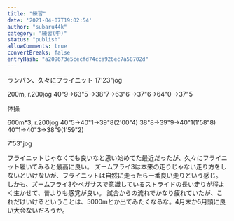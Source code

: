 ```yaml
---
title: "練習"
date: '2021-04-07T19:02:54'
author: "subaru44k"
category: "練習(中)"
status: "publish"
allowComments: true
convertBreaks: false
entryHash: "a209673e5cecfd74cca926ec7a58702d"
---
```

ランパン、久々にフライニット
17'23"jog

200m, r.200jog
40"9→63"5
→38"7→63"6
→37"6→64"0
→37"5

体操

600m*3, r.200jog
40"5→40"1→39"8(2'00"4)
38"8→39"9→40"1(1'58"8)
40"1→40"3→38"9(1'59"2)

7'53"jog

フライニットじゃなくても良いなと思い始めてた最近だったが、久々にフライニット履いてみると最高に良い。
ズームフライ3は本来の走りじゃない走り方をしないといけないが、フライニットは自然に走ったら一番良い走りという感じ。
しかも、ズームフライ3やペガサスで意識しているストライドの長い走りが程よく生かせて、昔よりも感覚が良い。
試合からの流れでかなり疲れていたが、これだけいけるということは、5000mとか出てみたくなるな。4月末か5月頭に良い大会ないだろうか。
